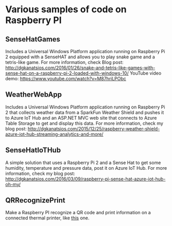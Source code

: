 # Various samples of code on Raspberry PI

## SenseHatGames
Includes a Universal Windows Platform application running on Raspberry Pi 2 equipped with a SenseHAT and allows you to play snake game and a tetris-like game. For more information, check 
Blog post: http://dgkanatsios.com/2016/01/26/snake-and-tetris-like-games-with-sense-hat-on-a-raspberry-pi-2-loaded-with-windows-10/ 
YouTube video demo: https://www.youtube.com/watch?v=M87hriLPObc  

## WeatherWebApp
Includes a Universal Windows Platform application running on Raspberry Pi 2 that collects weather data from a SparkFun Weather Shield and pushes it to Azure IoT Hub and an ASP.NET MVC web site that connects to Azure Table Storage to get and display this data.
For more information, check my blog post:   http://dgkanatsios.com/2015/12/25/raspberry-weather-shield-azure-iot-hub-streaming-analytics-and-more/

## SenseHatIoTHub
A simple solution that uses a Raspberry Pi 2 and a Sense Hat to get some humidity, temperature and pressure data, post it on Azure IoT Hub. For more information, check my blog post: 
http://dgkanatsios.com/2016/03/09/raspberry-pi-sense-hat-azure-iot-hub-oh-my/

## QRRecognizePrint
Make a Raspberry PI recognize a QR code and print information on a connected thermal printer, like [this](https://www.adafruit.com/product/597) one.
